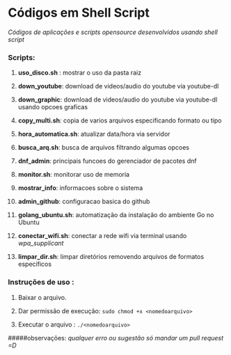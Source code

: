 # Códigos em Shell Script
*Códigos de aplicações e scripts opensource desenvolvidos usando shell script*

### Scripts:

1. **uso_disco.sh** : mostrar o uso da pasta raiz

2. **down_youtube**: download de videos/audio do youtube via youtube-dl

3. **down_graphic**: download de videos/audio do youtube via youtube-dl usando opcoes graficas 

4. **copy_multi.sh**: copia de varios arquivos especificando formato ou tipo

5. **hora_automatica.sh**: atualizar data/hora via servidor

6. **busca_arq.sh**: busca de arquivos filtrando algumas opcoes

7. **dnf_admin**: principais funcoes do gerenciador de pacotes dnf

8. **monitor.sh**: monitorar uso de memoria

9. **mostrar_info**: informacoes sobre o sistema

10. **admin_github**: configuracao basica do github

11. **golang_ubuntu.sh**: automatização da instalação do ambiente Go no Ubuntu

12. **conectar_wifi.sh**:  conectar a rede  wifi via terminal usando *wpa_supplicant*

13. **limpar_dir.sh**: limpar diretórios removendo arquivos de formatos específicos

### Instruções de uso :
1. Baixar o arquivo.
2. Dar permissão de execução:
`` sudo chmod +x <nomedoarquivo> ``

3. Executar o arquivo :
``./<nomedoarquivo> ``

#####observações:
*qualquer erro ou sugestão só mandar um pull request =D*



